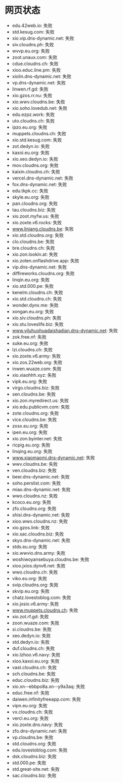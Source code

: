 # 网页状态
- edu.42web.io: 失败
- std.kesug.com: 失败
- xio.vip.dns-dynamic.net: 失败
- siv.cloudns.ph: 失败
- wvvp.eu.org: 失败
- zoot.unaux.com: 失败
- cdue.cloudns.ch: 失败
- xioo.educ.line.pm: 失败
- xiolin.dns-dynamic.net: 失败
- vp.dns-dynamic.net: 失败
- linwen.rf.gd: 失败
- xio.gzos.rr.nu: 失败
- xio.wwv.cloudns.be: 失败
- xio.soho.lovedub.net: 失败
- edu.ezpz.work: 失败
- uto.cloudns.ch: 失败
- ipzo.eu.org: 失败
- muppets.cloudns.ch: 失败
- xio.std.kesug.com: 失败
- zot.dedyn.io: 失败
- kaxoi.eu.org: 失败
- xio.xeo.dedyn.io: 失败
- mov.cloudns.org: 失败
- kaixin.cloudns.ch: 失败
- vercel.dns-dynamic.net: 失败
- fox.dns-dynamic.net: 失败
- edu.tkpk.cc: 失败
- skyle.eu.org: 失败
- pan.cloudns.org: 失败
- tau.cloudns.biz: 失败
- xio.zoot.myfw.us: 失败
- xio.zoxte.v6.rocks: 失败
- www.liniang.cloudns.be: 失败
- xio.std.cloudns.org: 失败
- clo.cloudns.be: 失败
- bre.cloudns.ch: 失败
- xio.zon.lookin.at: 失败
- xio.zoten.onflashdrive.app: 失败
- vip.dns-dynamic.net: 失败
- diffireworks.cloudns.org: 失败
- linqin.eu.org: 失败
- xio.std.000.pe: 失败
- kenelm.cloudns.ch: 失败
- xio.std.cloudns.ch: 失败
- wonder.dynx.me: 失败
- xongan.eu.org: 失败
- xio.siv.cloudns.ph: 失败
- xio.stu.loveslife.biz: 失败
- www.yiluhuohuadaishadian.dns-dynamic.net: 失败
- zok.free.nf: 失败
- suke.eu.org: 失败
- lzi.cloudns.ch: 失败
- xio.zoxte.v6.army: 失败
- xio.zos.22web.org: 失败
- inwen.wuaze.com: 失败
- xio.xiaohhh.xyz: 失败
- vipk.eu.org: 失败
- virgo.cloudns.biz: 失败
- sen.cloudns.be: 失败
- xio.zon.myredirect.us: 失败
- xio.edu.publicvm.com: 失败
- zote.cloudns.org: 失败
- vice.cloudns.be: 失败
- zosx.eu.org: 失败
- ipen.eu.org: 失败
- xio.zon.byinter.net: 失败
- ricpig.eu.org: 失败
- linqing.eu.org: 失败
- www.xiaomaomi.dns-dynamic.net: 失败
- wwv.cloudns.be: 失败
- ven.cloudns.biz: 失败
- beer.dns-dynamic.net: 失败
- soho.perslist.com: 失败
- miao.dns-dynamic.net: 失败
- wwo.cloudns.nz: 失败
- kcoco.eu.org: 失败
- zfo.cloudns.org: 失败
- shisi.dns-dynamic.net: 失败
- xioo.wwo.cloudns.nz: 失败
- xio.gzos.link: 失败
- xio.sac.cloudns.biz: 失败
- skyo.dns-dynamic.net: 失败
- stds.eu.org: 失败
- xio.wwvio.dns.army: 失败
- woshiwoyansebuya.cloudns.be: 失败
- xioo.jxios.dynv6.net: 失败
- wwo.cloudns.ch: 失败
- viko.eu.org: 失败
- svip.cloudns.org: 失败
- skvip.eu.org: 失败
- chatz.lovestoblog.com: 失败
- xio.jxsio.v6.army: 失败
- www.muppets.cloudns.ch: 失败
- xio.zot.rf.gd: 失败
- zoon.wuaze.com: 失败
- si.cloudns.be: 失败
- xeo.dedyn.io: 失败
- std.dedyn.io: 失败
- duf.cloudns.ch: 失败
- xio.lzhoo.v6.navy: 失败
- xioo.kaxoi.eu.org: 失败
- vast.cloudns.ch: 失败
- sch.cloudns.be: 失败
- educ.cloudns.biz: 失败
- xio.xn--ebbpo8a.xn--y9a3aq: 失败
- educ.free.nf: 失败
- daiwen.infinityfreeapp.com: 失败
- vipn.eu.org: 失败
- vx.cloudns.ch: 失败
- vercl.eu.org: 失败
- xio.zoxte.dns.navy: 失败
- zfo.dns-dynamic.net: 失败
- vp.cloudns.be: 失败
- std.cloudns.org: 失败
- edu.lovestoblog.com: 失败
- dsk.cloudns.biz: 失败
- std.000.pe: 失败
- std.great-site.net: 失败
- sac.cloudns.biz: 失败
